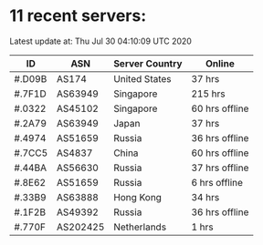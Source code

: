 # 11 recent servers:

Latest update at: Thu Jul 30 04:10:09 UTC 2020

| ID | ASN | Server Country | Online |
| -- | --- | -------------- | ------ |
| #.D09B | AS174 | United States | 37 hrs |
| #.7F1D | AS63949 | Singapore | 215 hrs |
| #.0322 | AS45102 | Singapore | 60 hrs offline |
| #.2A79 | AS63949 | Japan | 37 hrs |
| #.4974 | AS51659 | Russia | 36 hrs offline |
| #.7CC5 | AS4837 | China | 60 hrs offline |
| #.44BA | AS56630 | Russia | 37 hrs offline |
| #.8E62 | AS51659 | Russia | 6 hrs offline |
| #.33B9 | AS63888 | Hong Kong | 34 hrs |
| #.1F2B | AS49392 | Russia | 36 hrs offline |
| #.770F | AS202425 | Netherlands | 1 hrs |

